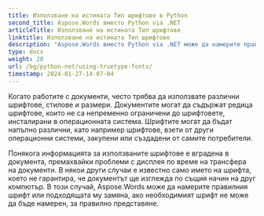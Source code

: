 ```yaml
---
title: Използване на истината Тип шрифтове в Python
second_title: Aspose.Words вместо Python via .NET
articleTitle: Използване на истината Тип шрифтове
linktitle: Използване на истината Тип шрифтове
description: "Aspose.Words вместо Python via .NET може да намерите правилния шрифт или подходящата му замяна за правилно представяне на документи. Това гарантира, че разликата между показвания документ и оригинала е минимална, когато няма достатъчно информация за шрифта."
type: docs
weight: 20
url: /bg/python-net/using-truetype-fonts/
timestamp: 2024-01-27-14-07-04
---
```


Когато работите с документи, често трябва да използвате различни шрифтове, стилове и размери. Документите могат да съдържат редица шрифтове, които не са непременно ограничени до шрифтовете, инсталирани в операционната система. Шрифтите могат да бъдат напълно различни, като например шрифтове, взети от други операционни системи, закупени или създадени от самите потребители.

Понякога информацията за използваните шрифтове е вградена в документа, премахвайки проблеми с дисплея по време на трансфера на документи. В някои други случаи е известно само името на шрифта, което не гарантира, че документът ще изглежда по същия начин на друг компютър. В този случай, Aspose.Words може да намерите правилния шрифт или подходящата му замяна, ако необходимият шрифт не може да бъде намерен, за правилно представяне.
